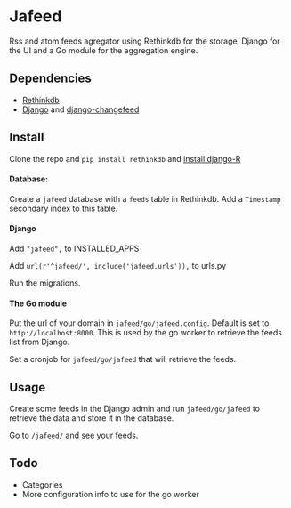# Jafeed

Rss and atom feeds agregator using Rethinkdb for the storage, Django for the UI and a Go module for the aggregation
engine.

## Dependencies

- [Rethinkdb](http://rethinkdb.com)
- [Django](https://github.com/django/django) and [django-changefeed](https://github.com/synw/django-changefeed)

## Install

Clone the repo and `pip install rethinkdb`
and [install django-R](https://github.com/synw/django-R)

#### Database:

Create a `jafeed` database with a `feeds` table in Rethinkdb. Add a `Timestamp` secondary index to this table.

#### Django

Add `"jafeed",` to INSTALLED_APPS

Add `url(r'^jafeed/', include('jafeed.urls')),` to urls.py

Run the migrations.

#### The Go module

Put the url of your domain in `jafeed/go/jafeed.config`. Default is set to `http://localhost:8000`. This is used by
the go worker to retrieve the feeds list from Django.

Set a cronjob for `jafeed/go/jafeed` that will retrieve the feeds.

## Usage

Create some feeds in the Django admin and run `jafeed/go/jafeed` to retrieve the data and store it in the database.

Go to `/jafeed/` and see your feeds.

## Todo

- Categories
- More configuration info to use for the go worker